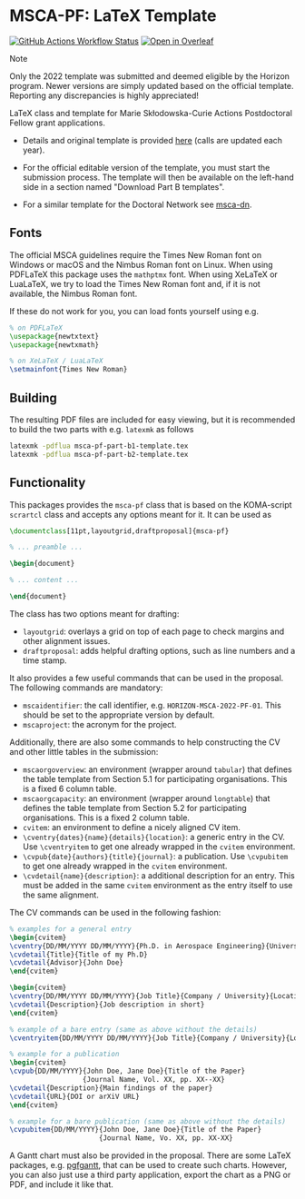 # MSCA-PF: LaTeX Template

[![GitHub Actions Workflow Status](https://github.com/alexfikl/msca-pf/actions/workflows/ci.yml/badge.svg)](https://github.com/alexfikl/msca-pf/actions/workflows/ci.yml)
[![Open in Overleaf](https://img.shields.io/static/v1?label=LaTeX&message=Open-in-Overleaf&color=47a141&style=flat&logo=overleaf)](https://www.overleaf.com/docs?snip_uri=https://github.com/alexfikl/msca-pf/archive/refs/heads/main.zip)

> [!NOTE]
> Only the 2022 template was submitted and deemed eligible by the Horizon program.
> Newer versions are simply updated based on the official template. Reporting any
> discrepancies is highly appreciated!

LaTeX class and template for Marie Skłodowska-Curie Actions Postdoctoral Fellow
grant applications.

* Details and original template is provided
  [here](https://rea.ec.europa.eu/funding-and-grants/horizon-europe-marie-sklodowska-curie-actions/msca-postdoctoral-fellowships_en)
  (calls are updated each year).

* For the official editable version of the template, you must start the submission
  process. The template will then be available on the left-hand side in a section
  named "Download Part B templates".

* For a similar template for the Doctoral Network see
  [msca-dn](https://github.com/pgarner/msca-dn).

Fonts
-----

The official MSCA guidelines require the Times New Roman font on Windows or
macOS and the Nimbus Roman font on Linux. When using PDFLaTeX this package
uses the `mathptmx` font. When using XeLaTeX or LuaLaTeX, we try to load
the Times New Roman font and, if it is not available, the Nimbus Roman font.

If these do not work for you, you can load fonts yourself using e.g.
```tex
% on PDFLaTeX
\usepackage{newtxtext}
\usepackage{newtxmath}

% on XeLaTeX / LuaLaTeX
\setmainfont{Times New Roman}
```

Building
--------

The resulting PDF files are included for easy viewing, but it is recommended to
build the two parts with e.g. `latexmk` as follows
```sh
latexmk -pdflua msca-pf-part-b1-template.tex
latexmk -pdflua msca-pf-part-b2-template.tex
```

Functionality
-------------

This packages provides the `msca-pf` class that is based on the
KOMA-script `scrartcl` class and accepts any options meant for it. It can
be used as
```tex
\documentclass[11pt,layoutgrid,draftproposal]{msca-pf}

% ... preamble ...

\begin{document}

% ... content ...

\end{document}
```

The class has two options meant for drafting:

* `layoutgrid`: overlays a grid on top of each page to check margins and
  other alignment issues.
* `draftproposal`: adds helpful drafting options, such as line numbers and
  a time stamp.

It also provides a few useful commands that can be used in the proposal. The
following commands are mandatory:

* `mscaidentifier`: the call identifier, e.g. `HORIZON-MSCA-2022-PF-01`. This
  should be set to the appropriate version by default.
* `mscaproject`: the acronym for the project.

Additionally, there are also some commands to help constructing the CV and other
little tables in the submission:

* `mscaorgoverview`: an environment (wrapper around `tabular`) that defines
  the table template from Section 5.1 for participating organisations. This is a
  fixed 6 column table.
* `mscaorgcapacity`: an environment (wrapper around `longtable`) that defines
  the table template from Section 5.2 for participating organisations. This is a
  fixed 2 column table.
* `cvitem`: an environment to define a nicely aligned CV item.
* `\cventry{dates}{name}{details}{location}`: a generic entry in the CV. Use
  `\cventryitem` to get one already wrapped in the `cvitem` environment.
* `\cvpub{date}{authors}{title}{journal}`: a publication. Use
  `\cvpubitem` to get one already wrapped in the `cvitem` environment.
* `\cvdetail{name}{description}`: a additional description for an entry. This
  must be added in the same `cvitem` environment as the entry itself to use the
  same alignment.

The CV commands can be used in the following fashion:
```tex
% examples for a general entry
\begin{cvitem}
\cventry{DD/MM/YYYY DD/MM/YYYY}{Ph.D. in Aerospace Engineering}{University Name}{Location}
\cvdetail{Title}{Title of my Ph.D}
\cvdetail{Advisor}{John Doe}
\end{cvitem}

\begin{cvitem}
\cventry{DD/MM/YYYY DD/MM/YYYY}{Job Title}{Company / University}{Location}
\cvdetail{Description}{Job description in short}
\end{cvitem}

% example of a bare entry (same as above without the details)
\cventryitem{DD/MM/YYYY DD/MM/YYYY}{Job Title}{Company / University}{Location}

% example for a publication
\begin{cvitem}
\cvpub{DD/MM/YYYY}{John Doe, Jane Doe}{Title of the Paper}
                  {Journal Name, Vol. XX, pp. XX--XX}
\cvdetail{Description}{Main findings of the paper}
\cvdetail{URL}{DOI or arXiV URL}
\end{cvitem}

% example for a bare publication (same as above without the details)
\cvpubitem{DD/MM/YYYY}{John Doe, Jane Doe}{Title of the Paper}
                      {Journal Name, Vo. XX, pp. XX-XX}
```

A Gantt chart must also be provided in the proposal. There are some LaTeX packages,
e.g. [pgfgantt](https://ctan.org/pkg/pgfgantt?lang=en), that can be used to
create such charts. However, you can also just use a third party application,
export the chart as a PNG or PDF, and include it like that.
